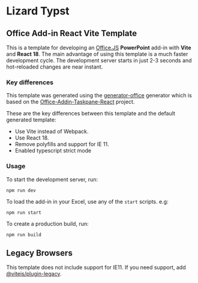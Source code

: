 # Lizard Typst

## Office Add-in React Vite Template

This is a template for developing an [Office.JS](https://learn.microsoft.com/en-us/office/dev/add-ins/) **PowerPoint** add-in with **Vite** and **React 18**. The main advantage of using this template is a much faster development cycle. The development server starts in just 2-3 seconds and hot-reloaded changes are near instant.

### Key differences

This template was generated using the [generator-office](https://www.npmjs.com/package/generator-office) generator which is based on the [Office-Addin-Taskpane-React](https://github.com/OfficeDev/Office-Addin-TaskPane-React) project.

These are the key differences between this template and the default generated template:

- Use Vite instead of Webpack.
- Use React 18.
- Remove polyfills and support for IE 11.
- Enabled typescript strict mode

### Usage

To start the development server, run:

```
npm run dev
```

To load the add-in in your Excel, use any of the `start` scripts. e.g:

```
npm run start
```

To create a production build, run:

```
npm run build
```

## Legacy Browsers

This template does not include support for IE11. If you need support, add [@vitejs/plugin-legacy](https://github.com/vitejs/vite/tree/main/packages/plugin-legacy).
